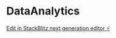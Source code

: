 # DataAnalytics

[Edit in StackBlitz next generation editor ⚡️](https://stackblitz.com/~/github.com/ricardophg1/DataAnalytics)